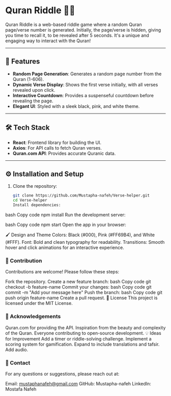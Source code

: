 # Quran Riddle 🕌✨

Quran Riddle is a web-based riddle game where a random Quran page/verse number is generated. Initially, the page/verse is hidden, giving you time to recall it, to be revealed after 5 seconds. It's a unique and engaging way to interact with the Quran!

---

## 🚀 Features

-   **Random Page Generation**: Generates a random page number from the Quran (1-606).
-   **Dynamic Verse Display**: Shows the first verse initially, with all verses revealed upon click.
-   **Interactive Countdown**: Provides a suspenseful countdown before revealing the page.
-   **Elegant UI**: Styled with a sleek black, pink, and white theme.

---

## 🛠️ Tech Stack

-   **React**: Frontend library for building the UI.
-   **Axios**: For API calls to fetch Quran verses.
-   **Quran.com API**: Provides accurate Quranic data.

---

## ⚙️ Installation and Setup

1. Clone the repository:
    ```bash
    git clone https://github.com/Mustapha-nafeh/Verse-helper.git
    cd Verse-helper
    Install dependencies:
    ```

bash
Copy code
npm install
Run the development server:

bash
Copy code
npm start
Open the app in your browser:

🖌️ Design and Theme
Colors: Black (#000), Pink (#FF69B4), and White (#FFF).
Font: Bold and clean typography for readability.
Transitions: Smooth hover and click animations for an interactive experience.

### 🤝 Contribution

Contributions are welcome! Please follow these steps:

Fork the repository.
Create a new feature branch:
bash
Copy code
git checkout -b feature-name
Commit your changes:
bash
Copy code
git commit -m "Add your message here"
Push the branch:
bash
Copy code
git push origin feature-name
Create a pull request.
📜 License
This project is licensed under the MIT License.

### 🧡 Acknowledgements

Quran.com for providing the API.
Inspiration from the beauty and complexity of the Quran.
Everyone contributing to open-source development.
💡 Ideas for Improvement
Add a timer or riddle-solving challenge.
Implement a scoring system for gamification.
Expand to include translations and tafsir.
Add audio.

### 📩 Contact

For any questions or suggestions, please reach out at:

Email: mustaphanafeh@gmail.com
GitHub: Mustapha-nafeh
LinkedIn: Mostafa Nafeh
